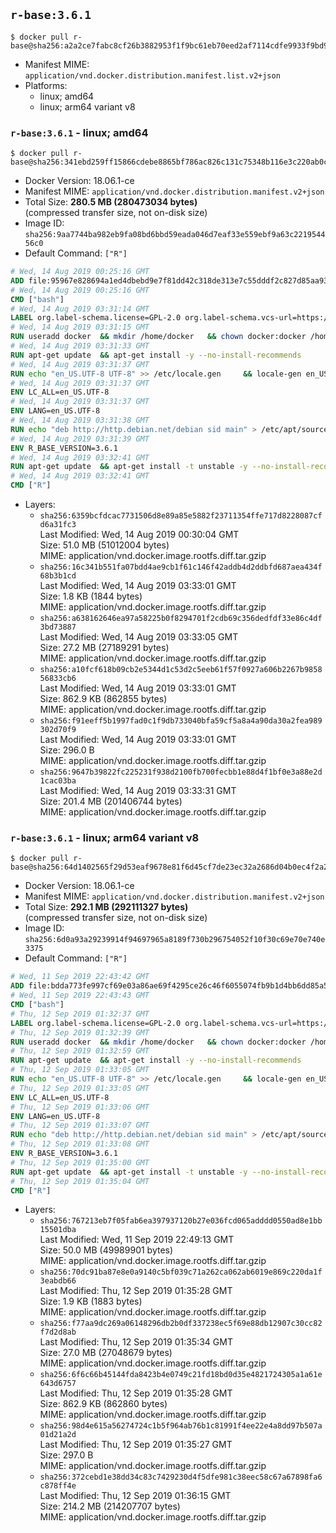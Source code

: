 ## `r-base:3.6.1`

```console
$ docker pull r-base@sha256:a2a2ce7fabc8cf26b3882953f1f9bc61eb70eed2af7114cdfe9933f9bd9e5ca3
```

-	Manifest MIME: `application/vnd.docker.distribution.manifest.list.v2+json`
-	Platforms:
	-	linux; amd64
	-	linux; arm64 variant v8

### `r-base:3.6.1` - linux; amd64

```console
$ docker pull r-base@sha256:341ebd259ff15866cdebe8865bf786ac826c131c75348b116e3c220ab0cfa650
```

-	Docker Version: 18.06.1-ce
-	Manifest MIME: `application/vnd.docker.distribution.manifest.v2+json`
-	Total Size: **280.5 MB (280473034 bytes)**  
	(compressed transfer size, not on-disk size)
-	Image ID: `sha256:9aa7744ba982eb9fa08bd6bbd59eada046d7eaf33e559ebf9a63c221954456c0`
-	Default Command: `["R"]`

```dockerfile
# Wed, 14 Aug 2019 00:25:16 GMT
ADD file:95967e828694a1ed4dbebd9e7f81dd42c318de313e7c55dddf2c827d85aa9328 in / 
# Wed, 14 Aug 2019 00:25:16 GMT
CMD ["bash"]
# Wed, 14 Aug 2019 03:31:14 GMT
LABEL org.label-schema.license=GPL-2.0 org.label-schema.vcs-url=https://github.com/rocker-org/r-base org.label-schema.vendor=Rocker Project maintainer=Dirk Eddelbuettel <edd@debian.org>
# Wed, 14 Aug 2019 03:31:15 GMT
RUN useradd docker 	&& mkdir /home/docker 	&& chown docker:docker /home/docker 	&& addgroup docker staff
# Wed, 14 Aug 2019 03:31:33 GMT
RUN apt-get update 	&& apt-get install -y --no-install-recommends 		ed 		less 		locales 		vim-tiny 		wget 		ca-certificates 		fonts-texgyre 	&& rm -rf /var/lib/apt/lists/*
# Wed, 14 Aug 2019 03:31:37 GMT
RUN echo "en_US.UTF-8 UTF-8" >> /etc/locale.gen 	&& locale-gen en_US.utf8 	&& /usr/sbin/update-locale LANG=en_US.UTF-8
# Wed, 14 Aug 2019 03:31:37 GMT
ENV LC_ALL=en_US.UTF-8
# Wed, 14 Aug 2019 03:31:37 GMT
ENV LANG=en_US.UTF-8
# Wed, 14 Aug 2019 03:31:38 GMT
RUN echo "deb http://http.debian.net/debian sid main" > /etc/apt/sources.list.d/debian-unstable.list         && echo 'APT::Default-Release "testing";' > /etc/apt/apt.conf.d/default
# Wed, 14 Aug 2019 03:31:39 GMT
ENV R_BASE_VERSION=3.6.1
# Wed, 14 Aug 2019 03:32:41 GMT
RUN apt-get update 	&& apt-get install -t unstable -y --no-install-recommends 		littler                 r-cran-littler 		r-base=${R_BASE_VERSION}-* 		r-base-dev=${R_BASE_VERSION}-* 		r-recommended=${R_BASE_VERSION}-* 	&& ln -s /usr/lib/R/site-library/littler/examples/install.r /usr/local/bin/install.r 	&& ln -s /usr/lib/R/site-library/littler/examples/install2.r /usr/local/bin/install2.r 	&& ln -s /usr/lib/R/site-library/littler/examples/installGithub.r /usr/local/bin/installGithub.r 	&& ln -s /usr/lib/R/site-library/littler/examples/testInstalled.r /usr/local/bin/testInstalled.r 	&& install.r docopt 	&& rm -rf /tmp/downloaded_packages/ /tmp/*.rds 	&& rm -rf /var/lib/apt/lists/*
# Wed, 14 Aug 2019 03:32:41 GMT
CMD ["R"]
```

-	Layers:
	-	`sha256:6359bcfdcac7731506d8e89a85e5882f23711354ffe717d8228087cfd6a31fc3`  
		Last Modified: Wed, 14 Aug 2019 00:30:04 GMT  
		Size: 51.0 MB (51012004 bytes)  
		MIME: application/vnd.docker.image.rootfs.diff.tar.gzip
	-	`sha256:16c341b551fa07bdd4ae9cb1f61c146f42addb4d2ddbfd687aea434f68b3b1cd`  
		Last Modified: Wed, 14 Aug 2019 03:33:01 GMT  
		Size: 1.8 KB (1844 bytes)  
		MIME: application/vnd.docker.image.rootfs.diff.tar.gzip
	-	`sha256:a638162646ea97a58225b0f8294701f2cdb69c356dedfdf33e86c4df3bd73887`  
		Last Modified: Wed, 14 Aug 2019 03:33:05 GMT  
		Size: 27.2 MB (27189291 bytes)  
		MIME: application/vnd.docker.image.rootfs.diff.tar.gzip
	-	`sha256:a10fcf618b09cb2e5344d1c53d2c5eeb61f57f0927a606b2267b985856833cb6`  
		Last Modified: Wed, 14 Aug 2019 03:33:01 GMT  
		Size: 862.9 KB (862855 bytes)  
		MIME: application/vnd.docker.image.rootfs.diff.tar.gzip
	-	`sha256:f91eeff5b1997fad0c1f9db733040bfa59cf5a8a4a90da30a2fea989302d70f9`  
		Last Modified: Wed, 14 Aug 2019 03:33:01 GMT  
		Size: 296.0 B  
		MIME: application/vnd.docker.image.rootfs.diff.tar.gzip
	-	`sha256:9647b39822fc225231f938d2100fb700fecbb1e88d4f1bf0e3a88e2d1cac03ba`  
		Last Modified: Wed, 14 Aug 2019 03:33:31 GMT  
		Size: 201.4 MB (201406744 bytes)  
		MIME: application/vnd.docker.image.rootfs.diff.tar.gzip

### `r-base:3.6.1` - linux; arm64 variant v8

```console
$ docker pull r-base@sha256:64d1402565f29d53eaf9678e81f6d45cf7de23ec32a2686d04b0ec4f2a200059
```

-	Docker Version: 18.06.1-ce
-	Manifest MIME: `application/vnd.docker.distribution.manifest.v2+json`
-	Total Size: **292.1 MB (292111327 bytes)**  
	(compressed transfer size, not on-disk size)
-	Image ID: `sha256:6d0a93a29239914f94697965a8189f730b296754052f10f30c69e70e740e3375`
-	Default Command: `["R"]`

```dockerfile
# Wed, 11 Sep 2019 22:43:42 GMT
ADD file:bdda773fe997cf69e03a86ae69f4295ce26c46f6055074fb9b1d4bb6dd85a58f in / 
# Wed, 11 Sep 2019 22:43:43 GMT
CMD ["bash"]
# Thu, 12 Sep 2019 01:32:37 GMT
LABEL org.label-schema.license=GPL-2.0 org.label-schema.vcs-url=https://github.com/rocker-org/r-base org.label-schema.vendor=Rocker Project maintainer=Dirk Eddelbuettel <edd@debian.org>
# Thu, 12 Sep 2019 01:32:39 GMT
RUN useradd docker 	&& mkdir /home/docker 	&& chown docker:docker /home/docker 	&& addgroup docker staff
# Thu, 12 Sep 2019 01:32:59 GMT
RUN apt-get update 	&& apt-get install -y --no-install-recommends 		ed 		less 		locales 		vim-tiny 		wget 		ca-certificates 		fonts-texgyre 	&& rm -rf /var/lib/apt/lists/*
# Thu, 12 Sep 2019 01:33:05 GMT
RUN echo "en_US.UTF-8 UTF-8" >> /etc/locale.gen 	&& locale-gen en_US.utf8 	&& /usr/sbin/update-locale LANG=en_US.UTF-8
# Thu, 12 Sep 2019 01:33:05 GMT
ENV LC_ALL=en_US.UTF-8
# Thu, 12 Sep 2019 01:33:06 GMT
ENV LANG=en_US.UTF-8
# Thu, 12 Sep 2019 01:33:07 GMT
RUN echo "deb http://http.debian.net/debian sid main" > /etc/apt/sources.list.d/debian-unstable.list         && echo 'APT::Default-Release "testing";' > /etc/apt/apt.conf.d/default
# Thu, 12 Sep 2019 01:33:08 GMT
ENV R_BASE_VERSION=3.6.1
# Thu, 12 Sep 2019 01:35:00 GMT
RUN apt-get update 	&& apt-get install -t unstable -y --no-install-recommends 		littler                 r-cran-littler 		r-base=${R_BASE_VERSION}-* 		r-base-dev=${R_BASE_VERSION}-* 		r-recommended=${R_BASE_VERSION}-* 	&& ln -s /usr/lib/R/site-library/littler/examples/install.r /usr/local/bin/install.r 	&& ln -s /usr/lib/R/site-library/littler/examples/install2.r /usr/local/bin/install2.r 	&& ln -s /usr/lib/R/site-library/littler/examples/installGithub.r /usr/local/bin/installGithub.r 	&& ln -s /usr/lib/R/site-library/littler/examples/testInstalled.r /usr/local/bin/testInstalled.r 	&& install.r docopt 	&& rm -rf /tmp/downloaded_packages/ /tmp/*.rds 	&& rm -rf /var/lib/apt/lists/*
# Thu, 12 Sep 2019 01:35:04 GMT
CMD ["R"]
```

-	Layers:
	-	`sha256:767213eb7f05fab6ea397937120b27e036fcd065adddd0550ad8e1bb15501dba`  
		Last Modified: Wed, 11 Sep 2019 22:49:13 GMT  
		Size: 50.0 MB (49989901 bytes)  
		MIME: application/vnd.docker.image.rootfs.diff.tar.gzip
	-	`sha256:70dc91ba87e8e0a9140c5bf039c71a262ca062ab6019e869c220da1f3eabdb66`  
		Last Modified: Thu, 12 Sep 2019 01:35:28 GMT  
		Size: 1.9 KB (1883 bytes)  
		MIME: application/vnd.docker.image.rootfs.diff.tar.gzip
	-	`sha256:f77aa9dc269a06148296db2b0df337238ec5f69e88db12907c30cc82f7d2d8ab`  
		Last Modified: Thu, 12 Sep 2019 01:35:34 GMT  
		Size: 27.0 MB (27048679 bytes)  
		MIME: application/vnd.docker.image.rootfs.diff.tar.gzip
	-	`sha256:6f6c66b45144fda8423b4e0749c21fd18bd0d35e4821724305a1a61e643d6757`  
		Last Modified: Thu, 12 Sep 2019 01:35:28 GMT  
		Size: 862.9 KB (862860 bytes)  
		MIME: application/vnd.docker.image.rootfs.diff.tar.gzip
	-	`sha256:98d4e615a56274724c1b5f964ab76b1c81991f4ee22e4a8dd97b507a01d21a2d`  
		Last Modified: Thu, 12 Sep 2019 01:35:27 GMT  
		Size: 297.0 B  
		MIME: application/vnd.docker.image.rootfs.diff.tar.gzip
	-	`sha256:372cebd1e38dd34c83c7429230d4f5dfe981c38eec58c67a67898fa6c878ff4e`  
		Last Modified: Thu, 12 Sep 2019 01:36:15 GMT  
		Size: 214.2 MB (214207707 bytes)  
		MIME: application/vnd.docker.image.rootfs.diff.tar.gzip
